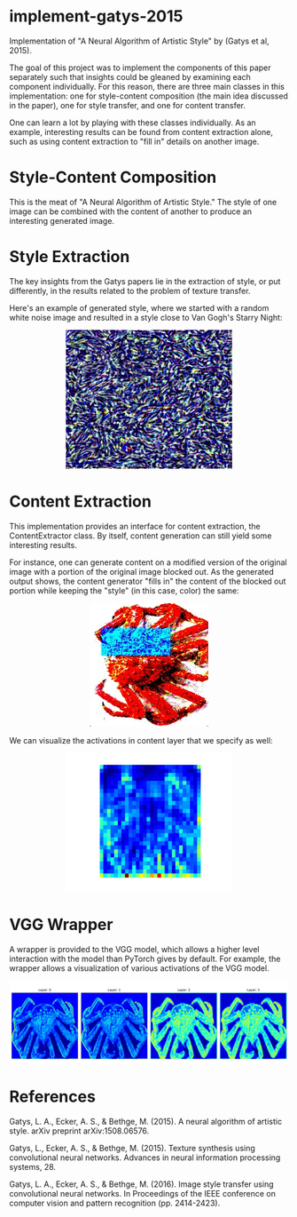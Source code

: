 # implement-gatys-2015
Implementation of "A Neural Algorithm of Artistic Style" by (Gatys et al, 2015).

The goal of this project was to implement the components of this paper separately
such that insights could be gleaned by examining each component individually. For this
reason, there are three main classes in this implementation: one for style-content
composition (the main idea discussed in the paper), one for style transfer, 
and one for content transfer.

One can learn a lot by playing with these classes individually. As an example,
interesting results can be found from content extraction alone, such as using
content extraction to "fill in" details on another image.

# Style-Content Composition
This is the meat of "A Neural Algorithm of Artistic Style." The style of one
image can be combined with the content of another to produce an interesting
generated image.

# Style Extraction
The key insights from the Gatys papers lie in the extraction of style, or put 
differently, in the results related to the problem of texture transfer.

Here's an example of generated style, where we started with a random white noise
image and resulted in a style close to Van Gogh's Starry Night:
<p align="center">
  <img src="example_generated_style_starry_night.jpg" width="300" height="250" />
</p>

# Content Extraction
This implementation provides an interface for content extraction, the ContentExtractor class.
By itself, content generation can still yield some interesting results.  

For instance, one can generate content on a modified version of the original image with 
a portion of the original image blocked out. As the generated output shows, the content 
generator "fills in" the content of the blocked out portion while keeping the "style" 
(in this case, color) the same:  
<p align="center">
  <img src="example_generated_content.jpg" />
</p>

We can visualize the activations in content layer that we specify as well:
<p align="center">
  <img src="example_content_layer.jpg" width="300" height="250"/>
</p>

# VGG Wrapper
A wrapper is provided to the VGG model, which allows a higher level interaction
with the model than PyTorch gives by default. For example, the wrapper allows 
a visualization of various activations of the VGG model.  

![Example of Activation Visualizations Using the VGG Wraper](example_visualization.jpg)

# References
Gatys, L. A., Ecker, A. S., & Bethge, M. (2015). A neural algorithm of artistic style. arXiv preprint arXiv:1508.06576.

Gatys, L., Ecker, A. S., & Bethge, M. (2015). Texture synthesis using convolutional neural networks. Advances in neural information processing systems, 28.

Gatys, L. A., Ecker, A. S., & Bethge, M. (2016). Image style transfer using convolutional neural networks. In Proceedings of the IEEE conference on computer vision and pattern recognition (pp. 2414-2423).
